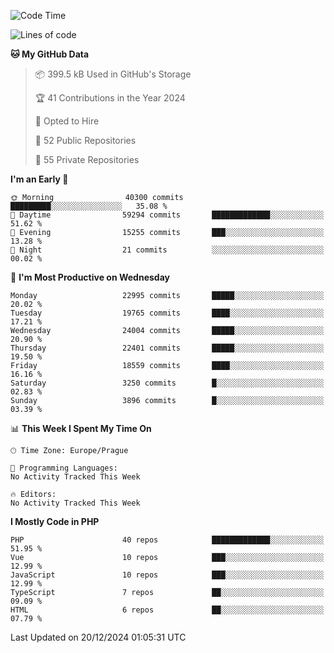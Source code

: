 <!--START_SECTION:waka-->
![Code Time](http://img.shields.io/badge/Code%20Time-1%2C583%20hrs%2058%20mins-blue)

![Lines of code](https://img.shields.io/badge/From%20Hello%20World%20I%27ve%20Written-35.4%20million%20lines%20of%20code-blue)

**🐱 My GitHub Data** 

> 📦 399.5 kB Used in GitHub's Storage 
 > 
> 🏆 41 Contributions in the Year 2024
 > 
> 💼 Opted to Hire
 > 
> 📜 52 Public Repositories 
 > 
> 🔑 55 Private Repositories 
 > 
**I'm an Early 🐤** 

```text
🌞 Morning                40300 commits       █████████░░░░░░░░░░░░░░░░   35.08 % 
🌆 Daytime                59294 commits       █████████████░░░░░░░░░░░░   51.62 % 
🌃 Evening                15255 commits       ███░░░░░░░░░░░░░░░░░░░░░░   13.28 % 
🌙 Night                  21 commits          ░░░░░░░░░░░░░░░░░░░░░░░░░   00.02 % 
```
📅 **I'm Most Productive on Wednesday** 

```text
Monday                   22995 commits       █████░░░░░░░░░░░░░░░░░░░░   20.02 % 
Tuesday                  19765 commits       ████░░░░░░░░░░░░░░░░░░░░░   17.21 % 
Wednesday                24004 commits       █████░░░░░░░░░░░░░░░░░░░░   20.90 % 
Thursday                 22401 commits       █████░░░░░░░░░░░░░░░░░░░░   19.50 % 
Friday                   18559 commits       ████░░░░░░░░░░░░░░░░░░░░░   16.16 % 
Saturday                 3250 commits        █░░░░░░░░░░░░░░░░░░░░░░░░   02.83 % 
Sunday                   3896 commits        █░░░░░░░░░░░░░░░░░░░░░░░░   03.39 % 
```


📊 **This Week I Spent My Time On** 

```text
🕑︎ Time Zone: Europe/Prague

💬 Programming Languages: 
No Activity Tracked This Week

🔥 Editors: 
No Activity Tracked This Week
```

**I Mostly Code in PHP** 

```text
PHP                      40 repos            █████████████░░░░░░░░░░░░   51.95 % 
Vue                      10 repos            ███░░░░░░░░░░░░░░░░░░░░░░   12.99 % 
JavaScript               10 repos            ███░░░░░░░░░░░░░░░░░░░░░░   12.99 % 
TypeScript               7 repos             ██░░░░░░░░░░░░░░░░░░░░░░░   09.09 % 
HTML                     6 repos             ██░░░░░░░░░░░░░░░░░░░░░░░   07.79 % 
```




 Last Updated on 20/12/2024 01:05:31 UTC
<!--END_SECTION:waka-->
<!--
**AlexKratky/AlexKratky** is a ✨ _special_ ✨ repository because its `README.md` (this file) appears on your GitHub profile.

Here are some ideas to get you started:

- 🔭 I’m currently working on ...
- 🌱 I’m currently learning ...
- 👯 I’m looking to collaborate on ...
- 🤔 I’m looking for help with ...
- 💬 Ask me about ...
- 📫 How to reach me: ...
- 😄 Pronouns: ...
- ⚡ Fun fact: ...
-->
